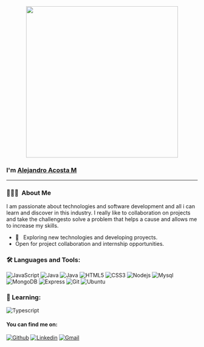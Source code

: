 <div align="center">
<img src="https://i.imgur.com/8MupZHY.gif" width="400px" />
<br>
</div>

### I'm [Alejandro Acosta M](https://github.com/cszcszczs)
  <hr>
  <h3> 👨🏻‍💻 &nbsp;About Me </h3>
I am passionate about technologies and software development and all i can learn and discover in this industry. I really like to collaboration on projects and take the challengesto solve a problem that helps a cause and allows me to increase my skills. 

- 🤔 &nbsp; Exploring new technologies and developing proyects.
- Open for project collaboration and internship opportunities. 
  
 ### 🛠️ Languages and Tools:

![JavaScript](https://img.shields.io/badge/-JavaScript-black?style=flat-square&logo=javascript)
![Java](https://img.shields.io/badge/-Java-black?style=flat-square&logo=java)
![Java](https://img.shields.io/badge/-springboot-black?style=flat-square&logo=springboot)
![HTML5](https://img.shields.io/badge/-HTML5-black?style=flat-square&logo=html5&logoColor=white)
![CSS3](https://img.shields.io/badge/-CSS3-black?style=flat-square&logo=css3)
![Nodejs](https://img.shields.io/badge/-Nodejs-black?style=flat-square&logo=Node.js)
![Mysql](https://img.shields.io/badge/-Mysql-black?style=flat-square&logo=mysql)
![MongoDB](https://img.shields.io/badge/-MongoDB-black?style=flat-square&logo=mongodb)
![Express](https://img.shields.io/badge/-Express-black?style=flat-square&logo=express)
![Git](https://img.shields.io/badge/-Git-black?style=flat-square&logo=git)
![Ubuntu](https://img.shields.io/badge/-Ubuntu-black?style=flat-square&logo=ubuntu)
  
  ### 👣 Learning:
  ![Typescript](https://img.shields.io/badge/-Typescript-black?style=flat-square&logo=typescript)

  
  #### You can find me on:
  
[![Github](https://img.shields.io/badge/-Github-333?style=flat&logo=Github&logoColor=white)](https://github.com/scszcszczs)
[![Linkedin](https://img.shields.io/badge/-LinkedIn-blue?style=flat&logo=Linkedin&logoColor=white)](https://www.linkedin.com/in/alejandro-acosta-mu%C3%B1oz-177141221)
[![Gmail](https://img.shields.io/badge/-Gmail-c14438?style=flat&logo=Gmail&logoColor=white)](mailto:alejoacostamz@gmail.com)
<br>
<!--
**cszcszczs/cszcszczs** is a ✨ _special_ ✨ repository because its `README.md` (this file) appears on your GitHub profile.

Here are some ideas to get you started:
- 🔭 I’m currently working on ...
- 🌱 I’m currently learning ...
- 👯 I’m looking to collaborate on ...
- 🤔 I’m looking for help with ...
- 💬 Ask me about ...
- 📫 How to reach me: ...
- 😄 Pronouns: ...
- ⚡ Fun fact: ...
-->

